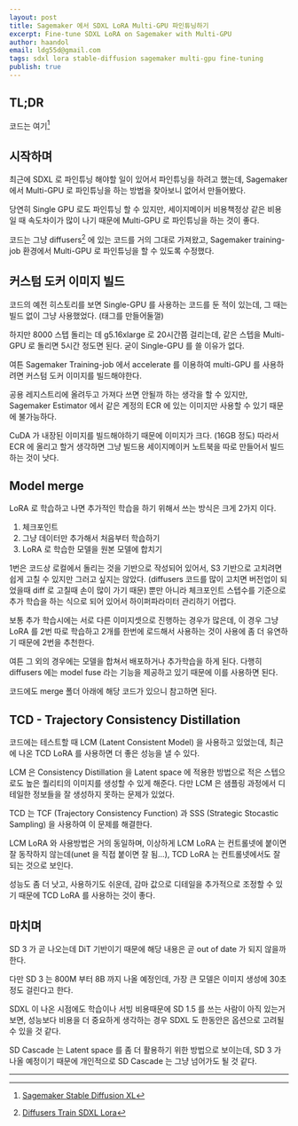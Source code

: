 ```yaml
---
layout: post
title: Sagemaker 에서 SDXL LoRA Multi-GPU 파인튜닝하기
excerpt: Fine-tune SDXL LoRA on Sagemaker with Multi-GPU
author: haandol
email: ldg55d@gmail.com
tags: sdxl lora stable-diffusion sagemaker multi-gpu fine-tuning
publish: true
---
```


## TL;DR

코드는 여기[^1]

## 시작하며

최근에 SDXL 로 파인튜닝 해야할 일이 있어서 파인튜닝을 하려고 했는데, Sagemaker 에서 Multi-GPU 로 파인튜닝을 하는 방법을 찾아보니 없어서 만들어봤다.

당연히 Single GPU 로도 파인튜닝 할 수 있지만, 세이지메이커 비용책정상 같은 비용일 때 속도차이가 많이 나기 때문에 Multi-GPU 로 파인튜닝을 하는 것이 좋다.

코드는 그냥 diffusers[^2] 에 있는 코드를 거의 그대로 가져왔고, Sagemaker training-job 환경에서 Multi-GPU 로 파인튜닝을 할 수 있도록 수정했다.

## 커스텀 도커 이미지 빌드

코드의 예전 히스토리를 보면 Single-GPU 를 사용하는 코드를 둔 적이 있는데, 그 때는 빌드 없이 그냥 사용했었다. (태그를 만들어둘껄)

하지만 8000 스텝 돌리는 데 g5.16xlarge 로 20시간쯤 걸리는데, 같은 스텝을 Multi-GPU 로 돌리면 5시간 정도면 된다. 굳이 Single-GPU 를 쓸 이유가 없다.

여튼 Sagemaker Training-job 에서 accelerate 를 이용하여 multi-GPU 를 사용하려면 커스텀 도커 이미지를 빌드해야한다.

공용 레지스트리에 올려두고 가져다 쓰면 안될까 하는 생각을 할 수 있지만, Sagemaker Estimator 에서 같은 계정의 ECR 에 있는 이미지만 사용할 수 있기 때문에 불가능하다.

CuDA 가 내장된 이미지를 빌드해야하기 때문에 이미지가 크다. (16GB 정도) 따라서 ECR 에 올리고 할거 생각하면 그냥 빌드용 세이지메이커 노트북을 따로 만들어서 빌드하는 것이 낫다.

## Model merge

LoRA 로 학습하고 나면 추가적인 학습을 하기 위해서 쓰는 방식은 크게 2가지 이다.

1. 체크포인트
2. 그냥 데이터만 추가해서 처음부터 학습하기
3. LoRA 로 학습한 모델을 원본 모델에 합치기

1번은 코드상 로컬에서 돌리는 것을 기반으로 작성되어 있어서, S3 기반으로 고치려면 쉽게 고칠 수 있지만 그러고 싶지는 않았다. (diffusers 코드를 많이 고치면 버전업이 되었을때 diff 로 고칠때 손이 많이 가기 때문) 뿐만 아니라 체크포인트 스텝수를 기준으로 추가 학습을 하는 식으로 되어 있어서 하이퍼파라미터 관리하기 어렵다.

보통 추가 학습시에는 서로 다른 이미지셋으로 진행하는 경우가 많은데, 이 경우 그냥 LoRA 를 2번 따로 학습하고 2개를 한번에 로드해서 사용하는 것이 사용에 좀 더 유연하기 때문에 2번을 추천한다.

여튼 그 외의 경우에는 모델을 합쳐서 배포하거나 추가학습을 하게 된다. 다행히 diffusers 에는 model fuse 라는 기능을 제공하고 있기 때문에 이를 사용하면 된다.

코드에도 merge 폴더 아래에 해당 코드가 있으니 참고하면 된다.

## TCD - Trajectory Consistency Distillation

코드에는 테스트할 때 LCM (Latent Consistent Model) 을 사용하고 있었는데, 최근에 나온 TCD LoRA 를 사용하면 더 좋은 성능을 낼 수 있다.

LCM 은 Consistency Distillation 을 Latent space 에 적용한 방법으로 적은 스텝으로도 높은 퀄리티의 이미지를 생성할 수 있게 해준다. 다만 LCM 은 샘플링 과정에서 디테일한 정보들을 잘 생성하지 못하는 문제가 있었다.

TCD 는 TCF (Trajectory Consistency Function) 과 SSS (Strategic Stocastic Sampling) 을 사용하여 이 문제를 해결한다.

LCM LoRA 와 사용방법은 거의 동일하며, 이상하게 LCM LoRA 는 컨트롤넷에 붙이면 잘 동작하지 않는데(unet 을 직접 붙이면 잘 됨...), TCD LoRA 는 컨트롤넷에서도 잘 되는 것으로 보인다.

성능도 좀 더 낫고, 사용하기도 쉬운데, 감마 값으로 디테일을 추가적으로 조정할 수 있기 때문에 TCD LoRA 를 사용하는 것이 좋다.

## 마치며

SD 3 가 곧 나오는데 DiT 기반이기 때문에 해당 내용은 곧 out of date 가 되지 않을까 한다.

다만 SD 3 는 800M 부터 8B 까지 나올 예정인데, 가장 큰 모델은 이미지 생성에 30초 정도 걸린다고 한다.

SDXL 이 나온 시점에도 학습이나 서빙 비용때문에 SD 1.5 를 쓰는 사람이 아직 있는거 보면, 성능보다 비용을 더 중요하게 생각하는 경우 SDXL 도 한동안은 옵션으로 고려될 수 있을 것 같다.

SD Cascade 는 Latent space 를 좀 더 활용하기 위한 방법으로 보이는데, SD 3 가 나올 예정이기 때문에 개인적으로 SD Cascade 는 그냥 넘어가도 될 것 같다.

---

[^1]: [Sagemaker Stable Diffusion XL](https://github.com/haandol/sagemaker-stable-diffusion-xl)
[^2]: [Diffusers Train SDXL Lora](https://github.com/huggingface/diffusers/blob/v0.27.2/examples/text_to_image/train_text_to_image_lora_sdxl.py)
